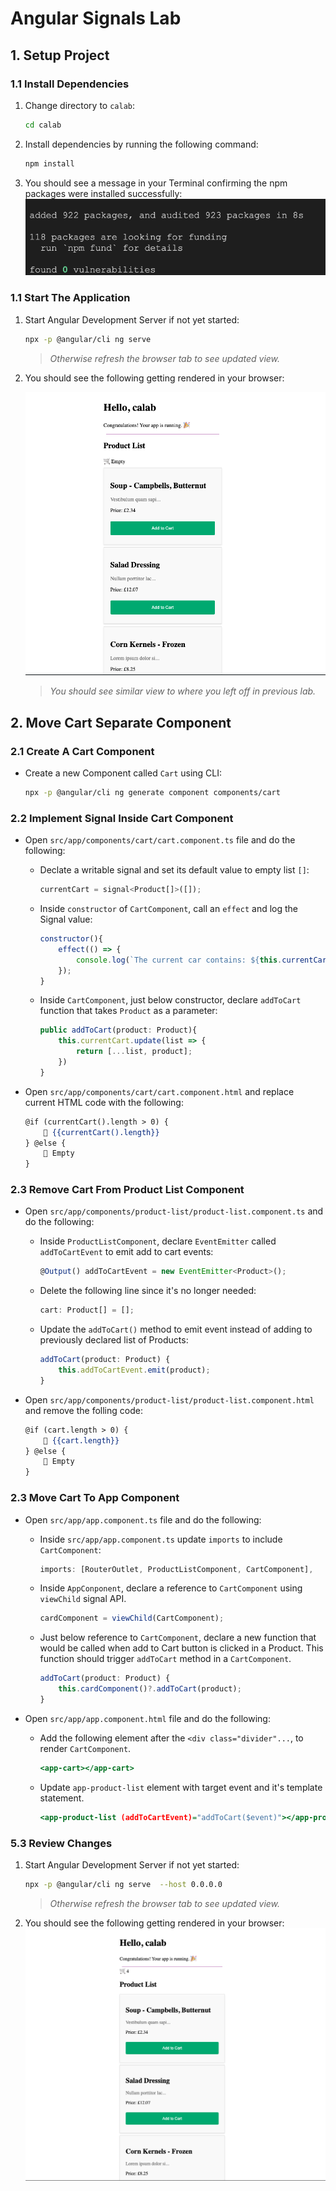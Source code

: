 # Angular Signals Lab

## 1. Setup Project

### 1.1 Install Dependencies

1. Change directory to `calab`:

    ```.sh
    cd calab
    ```
2. Install dependencies by running the following command:

    ```.sh
    npm install
    ```
3. You should see a message in your Terminal confirming the npm packages were installed successfully:
    [![installed](res/installed.png)]() 

### 1.1 Start The Application

1. Start Angular Development Server if not yet started:

    ```.bash
    npx -p @angular/cli ng serve
    ```
    > _Otherwise refresh the browser tab to see updated view._

2. You should see the following getting rendered in your browser:

    [![result](res/result1.png)]() 

    > _You should see similar view to where you left off in previous lab._

## 2. Move Cart Separate Component

### 2.1 Create A Cart Component

- Create a new Component called `Cart` using CLI:

    ```.sh
    npx -p @angular/cli ng generate component components/cart
    ```

### 2.2 Implement Signal Inside Cart Component

- Open `src/app/components/cart/cart.component.ts` file and do the following:
    - Declate a writable signal and set its default value to empty list `[]`:

        ```.js
        currentCart = signal<Product[]>([]);
        ```

    - Inside `constructor` of `CartComponent`, call an `effect` and log the Signal value:

        ```.js
        constructor(){
            effect(() => {
                console.log(`The current car contains: ${this.currentCart()}`);
            });
        }
        ```
    - Inside `CartComponent`, just below constructor, declare `addToCart` function that takes `Product` as a parameter:

        ```.js
        public addToCart(product: Product){
            this.currentCart.update(list => {
                return [...list, product];
            })
        }
        ```

- Open `src/app/components/cart/cart.component.html` and replace current HTML code with the following:

    ```.html
    @if (currentCart().length > 0) {
        🛒 {{currentCart().length}}
    } @else {
        🛒 Empty
    }
    ```

### 2.3 Remove Cart From Product List Component

- Open `src/app/components/product-list/product-list.component.ts` and do the following:
    - Inside `ProductListComponent`, declare `EventEmitter` called `addToCartEvent` to emit add to cart events:

        ```.js
        @Output() addToCartEvent = new EventEmitter<Product>();
        ```

    - Delete the following line since it's no longer needed:

        ```.js
        cart: Product[] = [];
        ```

    - Update the `addToCart()` method to emit event instead of adding to previously declared list of Products:

        ```.js
        addToCart(product: Product) {
            this.addToCartEvent.emit(product);
        }
        ```
        
- Open `src/app/components/product-list/product-list.component.html` and remove the folling code:

    ```.html
    @if (cart.length > 0) {
        🛒 {{cart.length}}
    } @else {
        🛒 Empty
    }
    ```

### 2.3 Move Cart To App Component

- Open `src/app/app.component.ts` file and do the following:
    - Inside `src/app/app.component.ts` update `imports` to include `CartComponent`:

        ```.js
        imports: [RouterOutlet, ProductListComponent, CartComponent],
        ```

    -  Inside `AppConponent`, declare a reference to `CartComponent` using `viewChild` signal API.

        ```.js
        cardComponent = viewChild(CartComponent);
        ```
    - Just below reference to `CartComponent`, declare a new function that would be called when add to Cart button is clicked in a Product. This function should trigger `addToCart` method in a `CartComponent`. 

        ```.js
        addToCart(product: Product) {
            this.cardComponent()?.addToCart(product);
        }
        ```

- Open `src/app/app.component.html` file and do the following:
    - Add the following element after the `<div class="divider"...`, to render `CartComponent`.
 
        ```.html
        <app-cart></app-cart>
        ```

    - Update `app-product-list` element with target event and it's template statement.

        ```.html
        <app-product-list (addToCartEvent)="addToCart($event)"></app-product-list>
        ```

### 5.3 Review Changes

1. Start Angular Development Server if not yet started:

    ```.bash
    npx -p @angular/cli ng serve  --host 0.0.0.0 
    ```
    > _Otherwise refresh the browser tab to see updated view._

2. You should see the following getting rendered in your browser:
    [![result2](res/result2.png)]() 
